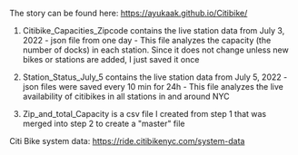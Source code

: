The story can be found here: https://ayukaak.github.io/Citibike/

1. Citibike_Capacities_Zipcode contains the live station data from July 3, 2022 - json file from one day - This file analyzes the capacity (the number of docks) in each station. Since it does not change unless new bikes or stations are added, I just saved it once

2. Station_Status_July_5 contains the live station data from July 5, 2022 - json files were saved every 10 min for 24h - This file analyzes the live availability of citibikes in all stations in and around NYC

3. Zip_and_total_Capacity is a csv file I created from step 1 that was merged into step 2 to create a "master" file

Citi Bike system data: https://ride.citibikenyc.com/system-data
